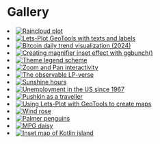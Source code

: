 # Gallery

<list columns="3">
    <li>
        <a href="%nb-raincloud%">
            <img alt="Raincloud plot" src="square-raincloud.png"/>
        </a>
    </li>
    <li>
        <a href="%nb-europe_capitals%">
            <img alt="Lets-Plot GeoTools with texts and labels" src="square-europe_capitals.png"/>
        </a>
    </li>
    <li>
        <a href="%nb-trading_chart%">
            <img alt="Bitcoin daily trend visualization (2024)" src="square-trading_chart.png"/>
        </a>
    </li>
    <li>
        <a href="%nb-magnifier_inset%">
            <img alt="Creating magnifier inset effect with ggbunch()" src="square-magnifier_inset.png"/>
        </a>
    </li>
    <li>
        <a href="%nb-theme_legend_scheme%">
            <img alt="Theme legend scheme" src="square-theme_legend_scheme.png"/>
        </a>
    </li>
    <li>
        <a href="%nb-interact_pan_zoom%">
            <img alt="Zoom and Pan interactivity" src="square-interact_pan_zoom.png"/>
        </a>
    </li>
    <li>
        <a href="%nb-lp_verse%">
            <img alt="The observable LP-verse" src="square-lp_verse.png"/>
        </a>
    </li>
    <li>
        <a href="%nb-sunshine_hours%">
            <img alt="Sunshine hours" src="square-sunshine_hours.png"/>
        </a>
    </li>
    <li>
        <a href="%nb-us_unemployment%">
            <img alt="Unemployment in the US since 1967" src="square-us_unemployment.png"/>
        </a>
    </li>
    <li>
        <a href="%nb-pushkin%">
            <img alt="Pushkin as a traveller" src="square-pushkin.png"/>
        </a>
    </li>
    <li>
        <a href="%nb-geotools_naturalearth%">
            <img alt="Using Lets-Plot with GeoTools to create maps" src="square-geotools_naturalearth.png"/>
        </a>
    </li>
    <li>
        <a href="%nb-wind_rose%">
            <img alt="Wind rose" src="square-wind_rose.png"/>
        </a>
    </li>
    <li>
        <a href="%nb-palmer_penguins%">
            <img alt="Palmer penguins" src="square-palmer_penguins.png"/>
        </a>
    </li>
    <li>
        <a href="%nb-mpg_daisy%">
            <img alt="MPG daisy" src="square-mpg_daisy.png"/>
        </a>
    </li>
    <li>
        <a href="%nb-spatialdataset_kotlin_isl%">
            <img alt="Inset map of Kotlin island" src="square-spatialdataset_kotlin_isl.png"/>
        </a>
    </li>
</list>